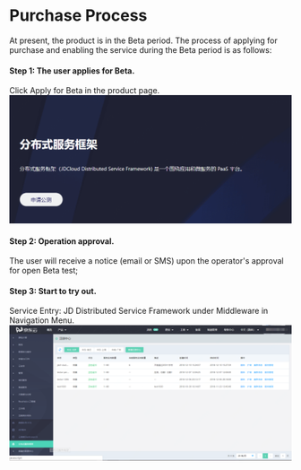 # Purchase Process

At present, the product is in the Beta period. The process of applying for purchase and enabling the service during the Beta period is as follows:

####   Step 1: The user applies for Beta.
Click Apply for Beta in the product page.
  ![](../../../../image/Internet-Middleware/JD-Distributed-Service-Framework/gcsq.png)

####   Step 2: Operation approval.
The user will receive a notice (email or SMS) upon the operator's approval for open Beta test;

####   Step 3: Start to try out.
Service Entry: JD Distributed Service Framework under Middleware in Navigation Menu.
![](../../../../image/Internet-Middleware/JD-Distributed-Service-Framework/zczx-list.png)

